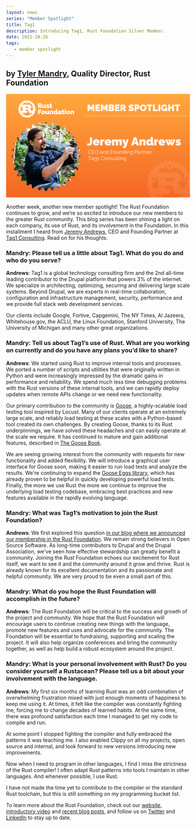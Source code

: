 ```yaml
---
layout: news
series: "Member Spotlight"
title: Tag1
description: Introducing Tag1, Rust Foundation Silver Member.
date: 2021-10-26
tags:
   - member spotlight
---
```


<h2>by <a href="https://github.com/tmandry">Tyler Mandry</a>, Quality Director, Rust Foundation </h2>

![Jeremy Andrews](/img/news/2021-10-26-member-spotlight-tag1/member_spotlight_jeremy_andrews.png)

Another week, another new member spotlight! The Rust Foundation continues to grow, and we’re so excited to introduce our new members to the greater Rust community. This blog series has been shining a light on each company, its use of Rust, and its involvement in the Foundation. In this installment I heard from [Jeremy Andrews](https://www.linkedin.com/in/jeremyandrews/), CEO and Founding Partner at [Tag1 Consulting](https://www.tag1consulting.com/). Read on for his thoughts.

### Mandry: Please tell us a little about Tag1. What do you do and who do you serve?

**Andrews**: Tag1 is a global technology consulting firm and the 2nd all-time leading contributor to the Drupal platform that powers 3% of the internet. We specialize in architecting, optimizing, securing and delivering large scale systems. Beyond Drupal, we are experts in real-time collaboration, configuration and infrastructure management, security, performance and we provide full stack web development services.

Our clients include Google, Fortive, Capgemini, The NY Times, Al Jazeera, Whitehouse.gov, the ACLU, the Linux Foundation, Stanford University, The University of Michigan and many other great organizations.

### Mandry: Tell us about Tag1’s use of Rust. What are you working on currently and do you have any plans you’d like to share?

**Andrews**: We started using Rust to improve internal tools and processes. We ported a number of scripts and utilities that were originally written in Python and were increasingly impressed by the dramatic gains in performance and reliability. We spend much less time debugging problems with the Rust versions of these internal tools, and we can rapidly deploy updates when remote APIs change or we need new functionality.

Our primary contribution to the community is [Goose](https://goose.rs/), a highly-scalable load testing tool inspired by Locust. Many of our clients operate at an extremely large scale, and reliably load testing at these scales with a Python-based tool created its own challenges. By creating Goose, thanks to its Rust underpinnings, we have solved these headaches and can easily operate at the scale we require. It has continued to mature and gain additional features, described in [The Goose Book](https://book.goose.rs/).

We are seeing growing interest from the community with requests for new functionality and added flexibility. We will introduce a graphical user interface for Goose soon, making it easier to run load tests and analyze the results. We're continuing to expand the [Goose Eggs library](https://docs.rs/goose-eggs/), which has already proven to be helpful in quickly developing powerful load tests. Finally, the more we use Rust the more we continue to improve the underlying load testing codebase, embracing best practices and new features available in the rapidly evolving language.

### Mandry: What was Tag1’s motivation to join the Rust Foundation? 

**Andrews**: We first explored this question [in our blog where we announced our membership in the Rust Foundation](https://www.tag1consulting.com/blog/tag1-joins-rust-foundation-first-silver-member). We remain strong believers in Open Source Software. As long-time contributors to Drupal and the Drupal Association, we've seen how effective stewardship can greatly benefit a community. Joining the Rust Foundation echoes our excitement for Rust itself, we want to see it and the community around it grow and thrive. Rust is already known for its excellent documentation and its passionate and helpful community. We are very proud to be even a small part of this.

### Mandry: What do you hope the Rust Foundation will accomplish in the future? 

**Andrews**: The Rust Foundation will be critical to the success and growth of the project and community. We hope that the Rust Foundation will encourage users to continue creating new things with the language, promote new features and uses and advocate for the community. The Foundation will be essential to fundraising, supporting and scaling the project. It will also help organize conferences and bring the community together, as well as help build a robust ecosystem around the project. 

### Mandry: What is your personal involvement with Rust? Do you consider yourself a Rustacean? Please tell us a bit about your involvement with the language.

**Andrews**: My first six months of learning Rust was an odd combination of overwhelming frustration mixed with just enough moments of happiness to keep me using it. At times, it felt like the compiler was constantly fighting me, forcing me to change decades of learned habits. At the same time, there was profound satisfaction each time I managed to get my code to compile and run.
 
At some point I stopped fighting the compiler and fully embraced the patterns it was teaching me. I also enabled Clippy on all my projects, open source and internal, and look forward to new versions introducing new improvements.
 
Now when I need to program in other languages, I find I miss the strictness of the Rust compiler! I often adapt Rust patterns into tools I maintain in other languages. And whenever possible, I use Rust.
 
I have not made the time yet to contribute to the compiler or the standard Rust toolchain, but this is still something on my programming bucket list.

To learn more about the Rust Foundation, check out our [website](https://foundation.rust-lang.org), [introductory video](https://www.youtube.com/watch?v=AI4lPN0BqGc) and [recent blog posts](https://foundation.rust-lang.org/posts/), and follow us on [Twitter](https://twitter.com/rust_foundation) and [LinkedIn](https://www.linkedin.com/company/rust-foundation/) to stay up to date.  
